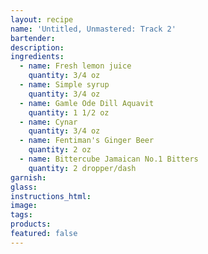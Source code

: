 ```yaml
---
layout: recipe
name: 'Untitled, Unmastered: Track 2'
bartender:
description:
ingredients:
  - name: Fresh lemon juice
    quantity: 3/4 oz
  - name: Simple syrup
    quantity: 3/4 oz
  - name: Gamle Ode Dill Aquavit
    quantity: 1 1/2 oz
  - name: Cynar
    quantity: 3/4 oz
  - name: Fentiman's Ginger Beer
    quantity: 2 oz
  - name: Bittercube Jamaican No.1 Bitters
    quantity: 2 dropper/dash
garnish:
glass:
instructions_html:
image:
tags:
products:
featured: false
---
```



